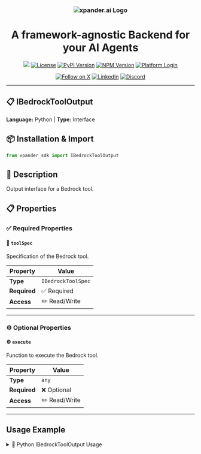<h3 align="center">
  <a name="readme-top"></a>
  <picture>
    <source media="(prefers-color-scheme: dark)" srcset="https://assets.xpanderai.io/logo/xpander.ai_dark.png">
    <img
      src="https://assets.xpanderai.io/logo/xpander.ai_light.png"
      style="max-width: 100%; height: auto; width: auto; max-height: 170px;"
      alt="xpander.ai Logo"
    >
  </picture>
</h3>

<div align="center">
  <h1>A framework-agnostic Backend for your AI Agents</h1>

  <a href="https://pepy.tech/projects/xpander-sdk"><img src="https://static.pepy.tech/badge/xpander-sdk/month"></a> 
  <a href="https://github.com/xpander-ai/xpander.ai/blob/main/LICENSE"><img src="https://img.shields.io/github/license/xpander-ai/xpander.ai" alt="License"></a> <a href="https://pypi.org/project/xpander-sdk"><img src="https://img.shields.io/pypi/v/xpander-sdk" alt="PyPI Version"></a> <a href="https://npmjs.com/package/xpander-sdk"><img src="https://img.shields.io/npm/v/xpander-sdk" alt="NPM Version"></a> <a href="https://app.xpander.ai"><img src="https://img.shields.io/badge/platform-login-30a46c" alt="Platform Login"></a>
</div>

<div align="center">
  <p align="center">
<a href="https://x.com/xpander_ai"><img src="https://img.shields.io/badge/Follow%20on%20X-000000?style=for-the-badge&logo=x&logoColor=white" alt="Follow on X" /></a> <a href="https://www.linkedin.com/company/xpander-ai"><img src="https://img.shields.io/badge/Follow%20on%20LinkedIn-0077B5?style=for-the-badge&logo=linkedin&logoColor=white" alt="LinkedIn" /></a> <a href="https://discord.gg/CUcp4WWh5g"><img src="https://img.shields.io/badge/Join%20our%20Discord-5865F2?style=for-the-badge&logo=discord&logoColor=white" alt="Discord" /></a>
  </p>
</div>

---

## 📋 IBedrockToolOutput

**Language:** Python | **Type:** Interface

## 📦 Installation & Import

```python
from xpander_sdk import IBedrockToolOutput
```

## 📖 Description

Output interface for a Bedrock tool.

## 📋 Properties

### ✅ Required Properties

#### 📝 `toolSpec`

Specification of the Bedrock tool.

| Property | Value |
|----------|-------|
| **Type** | `IBedrockToolSpec` |
| **Required** | ✅ Required |
| **Access** | ✏️ Read/Write |

---

### ⚙️ Optional Properties

#### ⚙️ `execute`

Function to execute the Bedrock tool.

| Property | Value |
|----------|-------|
| **Type** | `any` |
| **Required** | ❌ Optional |
| **Access** | ✏️ Read/Write |

---

## Usage Example

<details>
<summary>🐍 Python IBedrockToolOutput Usage</summary>

```python
from xpander_sdk import IBedrockToolOutput

# Work with IBedrockToolOutput - properties found dynamically
print(f"Tool name: {tool_call.name}")
print(f"Payload: {tool_call.payload}")
```

</details>

